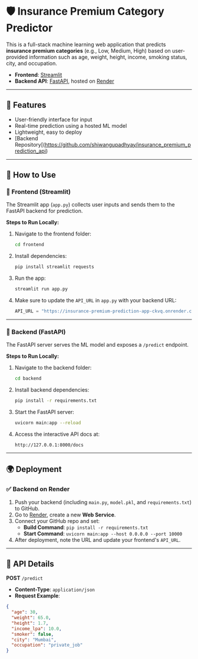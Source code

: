 # 🛡️ Insurance Premium Category Predictor

This is a full-stack machine learning web application that predicts **insurance premium categories** (e.g., Low, Medium, High) based on user-provided information such as age, weight, height, income, smoking status, city, and occupation.

- **Frontend**: [Streamlit](https://streamlit.io/)
- **Backend API**: [FastAPI](https://fastapi.tiangolo.com/), hosted on [Render](https://render.com)

---

## 📌 Features

- User-friendly interface for input
- Real-time prediction using a hosted ML model
- Lightweight, easy to deploy
- [Backend Repository[(https://github.com/shiwangupadhyay/insurance_premium_prediction_api)

---

## 🚀 How to Use

### 🔹 Frontend (Streamlit)

The Streamlit app (`app.py`) collects user inputs and sends them to the FastAPI backend for prediction.

**Steps to Run Locally:**

1. Navigate to the frontend folder:
    ```bash
    cd frontend
    ```

2. Install dependencies:
    ```bash
    pip install streamlit requests
    ```

3. Run the app:
    ```bash
    streamlit run app.py
    ```

4. Make sure to update the `API_URL` in `app.py` with your backend URL:
    ```python
    API_URL = "https://insurance-premium-prediction-app-ckvq.onrender.com/predict"
    ```

---

### 🔹 Backend (FastAPI)

The FastAPI server serves the ML model and exposes a `/predict` endpoint.

**Steps to Run Locally:**

1. Navigate to the backend folder:
    ```bash
    cd backend
    ```

2. Install backend dependencies:
    ```bash
    pip install -r requirements.txt
    ```

3. Start the FastAPI server:
    ```bash
    uvicorn main:app --reload
    ```

4. Access the interactive API docs at:
    ```
    http://127.0.0.1:8000/docs
    ```

---

## 🌍 Deployment

### ✅ Backend on Render

1. Push your backend (including `main.py`, `model.pkl`, and `requirements.txt`) to GitHub.
2. Go to [Render](https://render.com), create a new **Web Service**.
3. Connect your GitHub repo and set:
   - **Build Command**: `pip install -r requirements.txt`
   - **Start Command**: `uvicorn main:app --host 0.0.0.0 --port 10000`
4. After deployment, note the URL and update your frontend's `API_URL`.

---

## 🔄 API Details

**POST** `/predict`

- **Content-Type**: `application/json`
- **Request Example**:

```json
{
  "age": 30,
  "weight": 65.0,
  "height": 1.7,
  "income_lpa": 10.0,
  "smoker": false,
  "city": "Mumbai",
  "occupation": "private_job"
}

